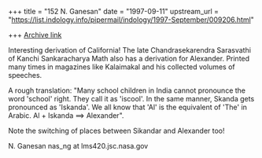 +++
title = "152 N. Ganesan"
date = "1997-09-11"
upstream_url = "https://list.indology.info/pipermail/indology/1997-September/009206.html"

+++
[Archive link](https://list.indology.info/pipermail/indology/1997-September/009206.html)

Interesting derivation of California! The late Chandrasekarendra
Sarasvathi of Kanchi Sankaracharya Math also has a derivation for
Alexander. Printed many times in magazines like Kalaimakal
and his collected volumes of speeches.

A rough translation: "Many school children in India cannot pronounce
the word 'school' right. They call it as 'iscool'. In the same manner,
Skanda gets pronounced as 'Iskanda'. We all know that 'Al' is
the equivalent of 'The' in Arabic. Al + Iskanda ==> Alexander".

Note the switching of places between Sikandar and Alexander too!

N. Ganesan
nas_ng at lms420.jsc.nasa.gov



